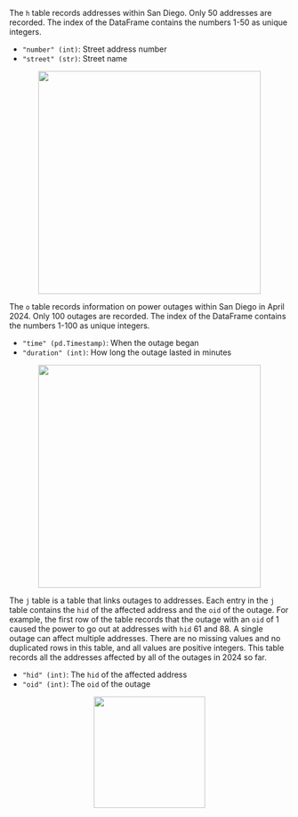 The `h` table records addresses within San Diego. Only 50 addresses are recorded. The index of the DataFrame contains the numbers 1-50 as unique integers.

- `"number" (int)`: Street address number
- `"street" (str)`: Street name

<center><img src="../../assets/images/sp24-midterm/h.png" width=400></center>

The `o` table records information on power outages within San Diego in April 2024. Only 100 outages are recorded. The index of the DataFrame contains the numbers 1-100 as unique integers.

- `"time" (pd.Timestamp)`: When the outage began
- `"duration" (int)`: How long the outage lasted in minutes

<center><img src="../../assets/images/sp24-midterm/o.png" width=400></center>

The `j` table is a table that links outages to addresses. Each entry in the `j` table contains the `hid` of the affected address and the `oid` of the outage. For example, the first row of the table records that the outage with an `oid` of 1 caused the power to go out at addresses with `hid` 61 and 88. A single outage can affect multiple addresses. There are no missing values and no duplicated rows in this table, and all values are positive integers. This table records all the addresses affected by all of the outages in 2024 so far.

- `"hid" (int)`: The `hid` of the affected address
- `"oid" (int)`: The `oid` of the outage

<center><img src="../../assets/images/sp24-midterm/j.png" width=200></center>